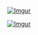 [![Imgur](https://i.imgur.com/6oo1lHM.gif)](https://codepen.io/ainalem/pen/Zmdvqq)
<!-- Mikael Ainalem == Tick tock -->

[![Imgur](https://i.imgur.com/TXkukx5.gif)](https://codepen.io/ainalem/pen/opgeoL)
<!-- Mikael Ainalem == Think - create cycle -->

